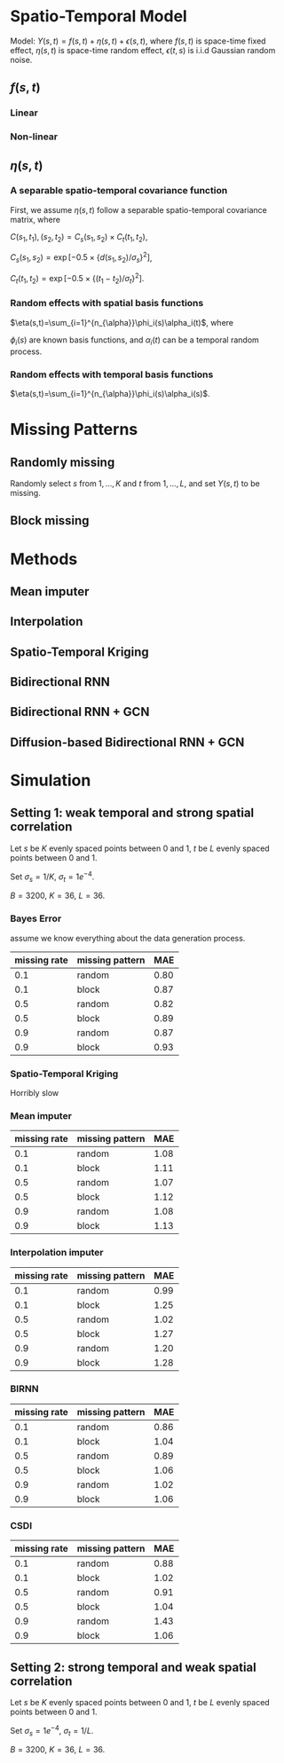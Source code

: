 # Spatio-Temporal Model

Model: $Y(s,t) = f(s,t) + \eta(s, t)+\epsilon(s,t)$, where $f(s,t)$ is space-time fixed effect, $\eta(s,t)$ is space-time random effect, $\epsilon(t,s)$ is i.i.d Gaussian random noise.

## $f(s,t)$

### Linear



### Non-linear



## $\eta(s,t)$

### A separable spatio-temporal covariance function

First, we assume $\eta(s,t)$ follow a separable spatio-temporal covariance matrix, where

$C{(s_1,t_1),(s_2,t_2)}=C_s(s_1,s_2)\times C_t(t_1,t_2)$,

$C_s(s_1, s_2) = \exp[-0.5\times \{d(s_1,s_2) / \sigma_s\}^2]$,

$C_t(t_1, t_2) = \exp[-0.5\times \{(t_1-t_2) / \sigma_t\}^2]$.

### Random effects with spatial basis functions

$\eta(s,t)=\sum_{i=1}^{n_{\alpha}}\phi_i(s)\alpha_i(t)$, where

$\phi_i(s)$ are known basis functions, and $\alpha_i(t)$ can be a temporal random process.

### Random effects with temporal basis functions

$\eta(s,t)=\sum_{i=1}^{n_{\alpha}}\phi_i(s)\alpha_i(s)$.





# Missing Patterns

## Randomly missing

Randomly select $s$ from $1,\ldots, K$ and $t$ from $1,\ldots, L$, and set $Y(s, t)$ to be missing.

## Block missing









# Methods

## Mean imputer



## Interpolation



## Spatio-Temporal Kriging



## Bidirectional RNN 



## Bidirectional RNN + GCN



## Diffusion-based Bidirectional RNN + GCN







# Simulation

## Setting 1: weak temporal and strong spatial correlation

Let $s$ be $K$ evenly spaced points between 0 and 1, $t$ be $L$ evenly spaced points between 0 and 1.

Set $\sigma_s=1/K$, $\sigma_t=1e^{-4}$. 

$B=3200$, $K=36$, $L=36$. 

### Bayes Error

assume we know everything about the data generation process.

| missing rate | missing pattern | MAE  |
| ------------ | --------------- | ---- |
| 0.1          | random          | 0.80 |
| 0.1          | block           | 0.87 |
| 0.5          | random          | 0.82 |
| 0.5          | block           | 0.89 |
| 0.9          | random          | 0.87 |
| 0.9          | block           | 0.93 |



### Spatio-Temporal Kriging

Horribly slow



### Mean imputer

| missing rate | missing pattern | MAE  |
| ------------ | --------------- | ---- |
| 0.1          | random          | 1.08 |
| 0.1          | block           | 1.11 |
| 0.5          | random          | 1.07 |
| 0.5          | block           | 1.12 |
| 0.9          | random          | 1.08 |
| 0.9          | block           | 1.13 |



### Interpolation imputer

| missing rate | missing pattern | MAE  |
| ------------ | --------------- | ---- |
| 0.1          | random          | 0.99 |
| 0.1          | block           | 1.25 |
| 0.5          | random          | 1.02 |
| 0.5          | block           | 1.27 |
| 0.9          | random          | 1.20 |
| 0.9          | block           | 1.28 |



### BIRNN

| missing rate | missing pattern | MAE  |
| ------------ | --------------- | ---- |
| 0.1          | random          | 0.86 |
| 0.1          | block           | 1.04 |
| 0.5          | random          | 0.89 |
| 0.5          | block           | 1.06 |
| 0.9          | random          | 1.02 |
| 0.9          | block           | 1.06 |



### CSDI

| missing rate | missing pattern | MAE  |
| ------------ | --------------- | ---- |
| 0.1          | random          | 0.88 |
| 0.1          | block           | 1.02 |
| 0.5          | random          | 0.91 |
| 0.5          | block           | 1.04 |
| 0.9          | random          | 1.43 |
| 0.9          | block           | 1.06 |



## Setting 2: strong temporal and weak spatial correlation 

Let $s$ be $K$ evenly spaced points between 0 and 1, $t$ be $L$ evenly spaced points between 0 and 1.

Set $\sigma_s=1e^{-4}$, $\sigma_t=1/L$. 

$B=3200$, $K=36$, $L=36$. 
